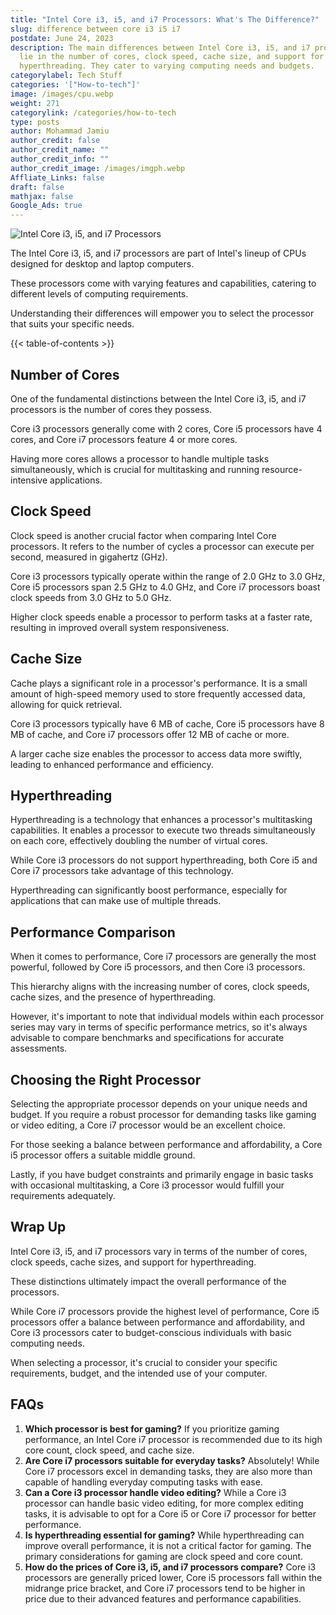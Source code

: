 ```yaml
---
title: "Intel Core i3, i5, and i7 Processors: What's The Difference?"
slug: difference between core i3 i5 i7
postdate: June 24, 2023
description: The main differences between Intel Core i3, i5, and i7 processors
  lie in the number of cores, clock speed, cache size, and support for
  hyperthreading. They cater to varying computing needs and budgets.
categorylabel: Tech Stuff
categories: '["How-to-tech"]'
image: /images/cpu.webp
weight: 271
categorylink: /categories/how-to-tech
type: posts
author: Mohammad Jamiu
author_credit: false
author_credit_name: ""
author_credit_info: ""
author_credit_image: /images/imgph.webp
Affliate_Links: false
draft: false
mathjax: false
Google_Ads: true
---
```

![Intel Core i3, i5, and i7 Processors](/images/cpu.webp "Intel Core i3, i5, and i7 Processors")

The Intel Core i3, i5, and i7 processors are part of Intel's lineup of CPUs designed for desktop and laptop computers. 

These processors come with varying features and capabilities, catering to different levels of computing requirements. 

Understanding their differences will empower you to select the processor that suits your specific needs.

{{< table-of-contents >}}

## **Number of Cores**

One of the fundamental distinctions between the Intel Core i3, i5, and i7 processors is the number of cores they possess. 

Core i3 processors generally come with 2 cores, Core i5 processors have 4 cores, and Core i7 processors feature 4 or more cores. 

Having more cores allows a processor to handle multiple tasks simultaneously, which is crucial for multitasking and running resource-intensive applications.

## **Clock Speed**

Clock speed is another crucial factor when comparing Intel Core processors. It refers to the number of cycles a processor can execute per second, measured in gigahertz (GHz). 

Core i3 processors typically operate within the range of 2.0 GHz to 3.0 GHz, Core i5 processors span 2.5 GHz to 4.0 GHz, and Core i7 processors boast clock speeds from 3.0 GHz to 5.0 GHz. 

Higher clock speeds enable a processor to perform tasks at a faster rate, resulting in improved overall system responsiveness.

## **Cache Size**

Cache plays a significant role in a processor's performance. It is a small amount of high-speed memory used to store frequently accessed data, allowing for quick retrieval. 

Core i3 processors typically have 6 MB of cache, Core i5 processors have 8 MB of cache, and Core i7 processors offer 12 MB of cache or more. 

A larger cache size enables the processor to access data more swiftly, leading to enhanced performance and efficiency.

## **Hyperthreading**

Hyperthreading is a technology that enhances a processor's multitasking capabilities. It enables a processor to execute two threads simultaneously on each core, effectively doubling the number of virtual cores. 

While Core i3 processors do not support hyperthreading, both Core i5 and Core i7 processors take advantage of this technology. 

Hyperthreading can significantly boost performance, especially for applications that can make use of multiple threads.

## **Performance Comparison**

When it comes to performance, Core i7 processors are generally the most powerful, followed by Core i5 processors, and then Core i3 processors. 

This hierarchy aligns with the increasing number of cores, clock speeds, cache sizes, and the presence of hyperthreading. 

However, it's important to note that individual models within each processor series may vary in terms of specific performance metrics, so it's always advisable to compare benchmarks and specifications for accurate assessments.

## **Choosing the Right Processor**

Selecting the appropriate processor depends on your unique needs and budget. If you require a robust processor for demanding tasks like gaming or video editing, a Core i7 processor would be an excellent choice. 

For those seeking a balance between performance and affordability, a Core i5 processor offers a suitable middle ground. 

Lastly, if you have budget constraints and primarily engage in basic tasks with occasional multitasking, a Core i3 processor would fulfill your requirements adequately.

## **Wrap Up**

Intel Core i3, i5, and i7 processors vary in terms of the number of cores, clock speeds, cache sizes, and support for hyperthreading. 

These distinctions ultimately impact the overall performance of the processors. 

While Core i7 processors provide the highest level of performance, Core i5 processors offer a balance between performance and affordability, and Core i3 processors cater to budget-conscious individuals with basic computing needs. 

When selecting a processor, it's crucial to consider your specific requirements, budget, and the intended use of your computer.

## **FAQs**

1. **Which processor is best for gaming?** If you prioritize gaming performance, an Intel Core i7 processor is recommended due to its high core count, clock speed, and cache size.
2. **Are Core i7 processors suitable for everyday tasks?** Absolutely! While Core i7 processors excel in demanding tasks, they are also more than capable of handling everyday computing tasks with ease.
3. **Can a Core i3 processor handle video editing?** While a Core i3 processor can handle basic video editing, for more complex editing tasks, it is advisable to opt for a Core i5 or Core i7 processor for better performance.
4. **Is hyperthreading essential for gaming?** While hyperthreading can improve overall performance, it is not a critical factor for gaming. The primary considerations for gaming are clock speed and core count.
5. **How do the prices of Core i3, i5, and i7 processors compare?** Core i3 processors are generally priced lower, Core i5 processors fall within the midrange price bracket, and Core i7 processors tend to be higher in price due to their advanced features and performance capabilities.